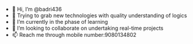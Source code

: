 - 👋 Hi, I’m @badri436
- 👀 Trying to grab new technologies with quality understanding of logics
- 🌱 I’m currently in the phase of learning
- 💞️ I’m looking to collaborate on undertaking real-time projects
- 📫 Reach me through mobile number:9080134802

<!---
badri436/badri436 is a ✨ special ✨ repository because its `README.md` (this file) appears on your GitHub profile.
You can click the Preview link to take a look at your changes.
--->
